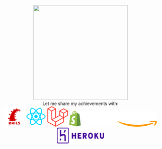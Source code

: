 <div align="center">
  <img src="https://media.giphy.com/media/682xXuofe4FoRh0Nt3/giphy.gif" width="300" height="300">
</div>
<div align="center">
  Let me share my achievements with:
</div>
<div align="center">
  <img src="https://github.com/mewthu2/images/blob/master/pngwing.com%20(1).png?raw=true" width="65" height="65">
  <img src="https://github.com/mewthu2/images/blob/master/pngwing.com%20(2).png?raw=true" width="65" height="65">
  <img src="https://github.com/mewthu2/images/blob/master/pngwing.com%20(3).png?raw=true" width="65" height="65">
  <img src="https://github.com/mewthu2/images/blob/master/pngwing.com%20(7).png?raw=true" width="150" height="50">
  <img src="https://github.com/mewthu2/images/blob/master/pngwing.com%20(5).png?raw=true" width="125" height="50">
  <img src="https://github.com/mewthu2/images/blob/master/pngwing.com%20(6).png?raw=true" width="150" height="50">
</div>
